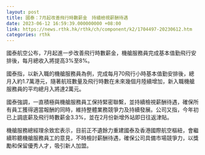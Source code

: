 ```yaml
---
layout: post
title: 國泰：7月起改善飛行時數薪金　持續檢視薪酬待遇
date: 2023-06-12 16:59:39.000000000 +08:00
link: https://news.rthk.hk/rthk/ch/component/k2/1704497-20230612.htm
categories: rthk
---
```


國泰航空公布，7月起進一步改善飛行時數薪金，機艙服務員完成基本值勤飛行安排後，每月總收入將提高3%至8%。

國泰指，以新入職的機艙服務員為例，完成每月70飛行小時基本值勤安排後，總月入約1.7萬港元，隨著航班數量及飛行時數在未來幾個月陸續增加，新入職機艙服務員的平均總月入將達2萬元。

國泰強調，一直積極與機艙服務員工保持緊密聯繫，並持續檢視薪酬待遇，確保所有員工獲得適當報酬的同時，維持整體業務競爭力及持續發展。公司又指，今年初已上調底薪及飛行時數薪金3.3%，並在2月份新增外站即日往返津貼。

機艙服務總經理余致宏表示，目前正不遺餘力重建國泰及香港國際航空樞紐，會繼續聆聽機艙服務員工的意見，不時檢討薪酬待遇，確保公司具備市場競爭力，以獎勵和保留優秀人才，吸引新人加盟。
